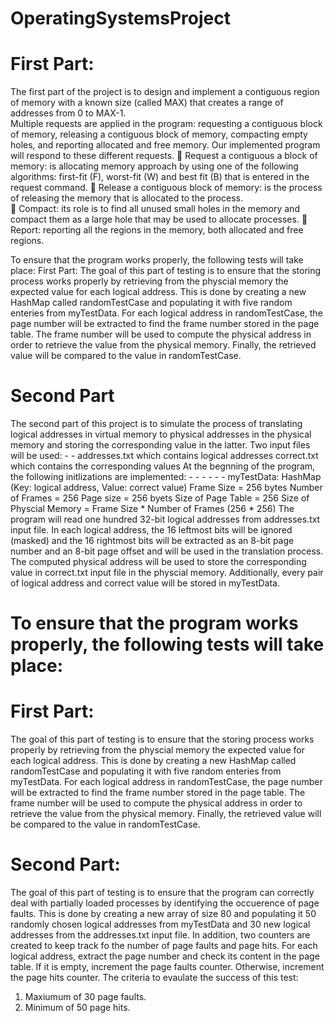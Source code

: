 # OperatingSystemsProject
# First Part:
The first part of the project is to design and implement a contiguous region of 
memory with a known size (called MAX) that creates a range of addresses from 0 
to MAX-1.  
Multiple requests are applied in the program: requesting a contiguous block 
of memory, releasing a contiguous block of memory, compacting empty holes, and 
reporting allocated and free memory. Our implemented program will respond to 
these different requests. 
 Request a contiguous a block of memory: is allocating memory approach by 
using one of the following algorithms: first-fit (F), worst-fit (W) and best
fit (B) that is entered in the request command. 
 Release a contiguous block of memory: is the process of releasing the 
memory that is allocated to the process.  
 Compact: its role is to find all unused small holes in the memory and 
compact them as a large hole that may be used to allocate processes. 
 Report:  reporting all the regions in the memory, both allocated and free 
regions. 

To ensure that the program works properly, the following tests will take place: 
First Part: 
The goal of this part of testing is to ensure that the storing process works 
properly by retrieving from the physcial memory the expected value for each logical 
address. 
This is done by creating a new HashMap called randomTestCase and 
populating it with five random enteries from myTestData. For each logical address in 
randomTestCase, the page number will be extracted to find the frame number stored 
in the page table. The frame number will be used to compute the physical address in 
order to retrieve the value from the physical memory. Finally, the retrieved value will 
be compared to the value in randomTestCase.

# Second Part
The second part of this project is to simulate the process of translating logical 
addresses in virtual memory to physical addresses in the physical memory and 
storing the corresponding value in the latter. 
Two input files will be used: - - 
addresses.txt which contains logical addresses 
correct.txt which contains the corresponding values 
At the begnning of the program, the following initlizations are implemented: - - - - - - 
myTestData: HashMap (Key: logical address, Value: correct value) 
Frame Size = 256 bytes 
Number of Frames = 256 
Page size = 256 byets 
Size of Page Table = 256 
Size of Physcial Memory = Frame Size * Number of Frames (256 * 256) 
The program will read one hundred 32-bit logical addresses from 
addresses.txt input file. In each logical address, the 16 leftmost bits will be ignored 
(masked) and the 16 rightmost bits will be extracted as an 8-bit page number and an 
8-bit page offset and will be used in the translation process. The computed physical 
address will be used to store the corresponding value in correct.txt input file in the 
physcial memory. Additionally, every pair of logical address and correct value will be 
stored in myTestData.

# To ensure that the program works properly, the following tests will take place: 
# First Part:
The goal of this part of testing is to ensure that the storing process works 
properly by retrieving from the physcial memory the expected value for each logical 
address. 
This is done by creating a new HashMap called randomTestCase and 
populating it with five random enteries from myTestData. For each logical address in 
randomTestCase, the page number will be extracted to find the frame number stored 
in the page table. The frame number will be used to compute the physical address in 
order to retrieve the value from the physical memory. Finally, the retrieved value will 
be compared to the value in randomTestCase.
# Second Part:
The goal of this part of testing is to ensure that the program can correctly deal 
with partially loaded processes by identifying the occuerence of page faults. 
This is done by creating a new array of size 80 and populating it 50 randomly 
chosen logical addresses from myTestData and 30 new logical addresses from the 
addresses.txt input file. In addition, two counters are created to keep track fo the 
number of page faults and page hits. For each logical address, extract the page number 
and check its content in the page table. If it is empty, increment the page faults 
counter. Otherwise, increment the page hits counter. 
The criteria to evaulate the success of this test: 
1. Maxiumum of 30 page faults. 
2. Minimum of 50 page hits. 
